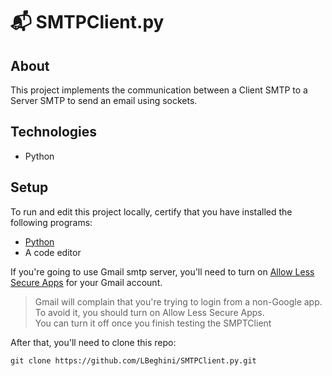 # :mailbox_with_mail: SMTPClient.py

## About

This project implements the communication between a Client SMTP to a Server SMTP to send an email using sockets.

## Technologies

- Python

## Setup

To run and edit this project locally, certify that you have installed the following programs:

- [Python](https://www.python.org/downloads/)
- A code editor

If you're going to use Gmail smtp server, you'll need to turn on [Allow Less Secure Apps](https://myaccount.google.com/lesssecureapps) for your Gmail account.


> Gmail will complain that you're trying to login from a non-Google app. To avoid it, you should turn on Allow Less Secure Apps.  
You can turn it off once you finish testing the SMPTClient

After that, you'll need to clone this repo:

```
git clone https://github.com/LBeghini/SMTPClient.py.git
``` 
